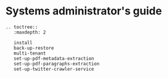 # Systems administrator's guide

```eval_rst
.. toctree::
   :maxdepth: 2

   install
   back-up-restore
   multi-tenant
   set-up-pdf-metadata-extraction
   set-up-pdf-paragraphs-extraction
   set-up-twitter-crawler-service
```
